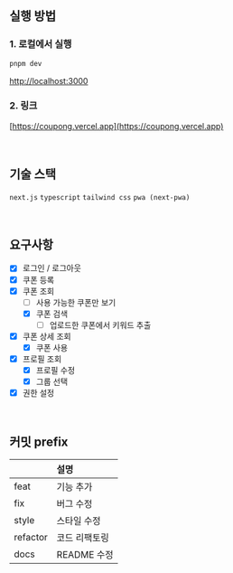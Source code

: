 ## 실행 방법

### 1. 로컬에서 실행

```bash
pnpm dev
```

[http://localhost:3000](http://localhost:3000)

### 2. 링크

[https://coupong.vercel.app](https://coupong.vercel.app)

<br/>

## 기술 스택

`next.js` `typescript` `tailwind css` `pwa (next-pwa)`

<br/>

## 요구사항

- [x] 로그인 / 로그아웃
- [x] 쿠폰 등록
- [x] 쿠폰 조회
  - [ ] 사용 가능한 쿠폰만 보기
  - [x] 쿠폰 검색
    - [ ] 업로드한 쿠폰에서 키워드 추출
- [x] 쿠폰 상세 조회
  - [x] 쿠폰 사용
- [x] 프로필 조회
  - [x] 프로필 수정
  - [x] 그룹 선택

- [x] 권한 설정

<br/>

## 커밋 prefix

|          | 설명          |
| :------- | :------------ |
| feat     | 기능 추가     |
| fix      | 버그 수정     |
| style    | 스타일 수정   |
| refactor | 코드 리팩토링 |
| docs     | README 수정   |
